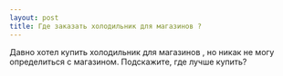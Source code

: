 ```yaml
---
layout: post 
title: Где заказать холодильник для магазинов ? 
--- 
```

Давно хотел купить холодильник для магазинов , но никак не могу определиться с магазином. Подскажите, где лучше купить?